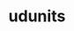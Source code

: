 ---
title: "udunits"
layout: cache
categories: [package, develop-2024-02-11]
meta: {"versions": ["2.2.28"], "compilers": ["cce@=15.0.1", "gcc@=10.3.0", "gcc@=11.4.0", "gcc@=9.4.0", "oneapi@=2024.0.0"], "oss": ["rhel8", "sle_hpc15", "ubuntu20.04", "ubuntu22.04"], "platforms": ["linux"], "targets": ["neoverse_v1", "neoverse_v2", "ppc64le", "x86_64_v3", "x86_64_v4", "zen4"], "stacks": ["e4s", "e4s-cray-rhel", "e4s-cray-sles", "e4s-neoverse-v2", "e4s-neoverse_v1", "e4s-oneapi", "e4s-power", "root"], "num_specs": 7, "num_specs_by_stack": {"e4s-cray-rhel": 1, "root": 7, "e4s-cray-sles": 1, "e4s-neoverse_v1": 1, "e4s-power": 1, "e4s": 1, "e4s-neoverse-v2": 1, "e4s-oneapi": 1}}
spec_details: [{"hash": "jvwx7qhxi756mzwr2gw7hhvsfzpnvsk3", "compiler": "cce@=15.0.1", "versions": ["2.2.28"], "os": "rhel8", "platform": "linux", "target": "zen4", "variants": ["build_system=autotools", "+shared"], "stacks": ["e4s-cray-rhel", "root"], "size": "-", "tarball": "https://binaries.spack.io/develop-2024-02-11/build_cache/linux-rhel8-zen4/cce-15.0.1/udunits-2.2.28/linux-rhel8-zen4-cce-15.0.1-udunits-2.2.28-jvwx7qhxi756mzwr2gw7hhvsfzpnvsk3.spack"}, {"hash": "etntk75opfgbgpn6t7lbllmfjc5ulvaz", "compiler": "gcc@=10.3.0", "versions": ["2.2.28"], "os": "sle_hpc15", "platform": "linux", "target": "x86_64_v4", "variants": ["build_system=autotools", "+shared"], "stacks": ["root", "e4s-cray-sles"], "size": "-", "tarball": "https://binaries.spack.io/develop-2024-02-11/build_cache/linux-sle_hpc15-x86_64_v4/gcc-10.3.0/udunits-2.2.28/linux-sle_hpc15-x86_64_v4-gcc-10.3.0-udunits-2.2.28-etntk75opfgbgpn6t7lbllmfjc5ulvaz.spack"}, {"hash": "ikqkuxoywnpqypsulbwzp7kxbxlhn56x", "compiler": "gcc@=11.4.0", "versions": ["2.2.28"], "os": "ubuntu20.04", "platform": "linux", "target": "neoverse_v1", "variants": ["build_system=autotools", "+shared"], "stacks": ["e4s-neoverse_v1", "root"], "size": "-", "tarball": "https://binaries.spack.io/develop-2024-02-11/build_cache/linux-ubuntu20.04-neoverse_v1/gcc-11.4.0/udunits-2.2.28/linux-ubuntu20.04-neoverse_v1-gcc-11.4.0-udunits-2.2.28-ikqkuxoywnpqypsulbwzp7kxbxlhn56x.spack"}, {"hash": "k6nkusntdsutabzpj5xf6263de4x4nbw", "compiler": "gcc@=9.4.0", "versions": ["2.2.28"], "os": "ubuntu20.04", "platform": "linux", "target": "ppc64le", "variants": ["build_system=autotools", "+shared"], "stacks": ["e4s-power", "root"], "size": "-", "tarball": "https://binaries.spack.io/develop-2024-02-11/build_cache/linux-ubuntu20.04-ppc64le/gcc-9.4.0/udunits-2.2.28/linux-ubuntu20.04-ppc64le-gcc-9.4.0-udunits-2.2.28-k6nkusntdsutabzpj5xf6263de4x4nbw.spack"}, {"hash": "ilkn4zksck2p3qaqo77ebdho62dgzzj3", "compiler": "gcc@=11.4.0", "versions": ["2.2.28"], "os": "ubuntu20.04", "platform": "linux", "target": "x86_64_v3", "variants": ["build_system=autotools", "+shared"], "stacks": ["e4s", "root"], "size": "-", "tarball": "https://binaries.spack.io/develop-2024-02-11/build_cache/linux-ubuntu20.04-x86_64_v3/gcc-11.4.0/udunits-2.2.28/linux-ubuntu20.04-x86_64_v3-gcc-11.4.0-udunits-2.2.28-ilkn4zksck2p3qaqo77ebdho62dgzzj3.spack"}, {"hash": "fe6spcujzu4lh64gb66qvsoocsmuovsh", "compiler": "gcc@=11.4.0", "versions": ["2.2.28"], "os": "ubuntu22.04", "platform": "linux", "target": "neoverse_v2", "variants": ["build_system=autotools", "+shared"], "stacks": ["e4s-neoverse-v2", "root"], "size": "-", "tarball": "https://binaries.spack.io/develop-2024-02-11/build_cache/linux-ubuntu22.04-neoverse_v2/gcc-11.4.0/udunits-2.2.28/linux-ubuntu22.04-neoverse_v2-gcc-11.4.0-udunits-2.2.28-fe6spcujzu4lh64gb66qvsoocsmuovsh.spack"}, {"hash": "rf7ss3evhnr7m6xs5xyv5c4rfhc53e2m", "compiler": "oneapi@=2024.0.0", "versions": ["2.2.28"], "os": "ubuntu22.04", "platform": "linux", "target": "x86_64_v3", "variants": ["build_system=autotools", "+shared"], "stacks": ["e4s-oneapi", "root"], "size": "-", "tarball": "https://binaries.spack.io/develop-2024-02-11/build_cache/linux-ubuntu22.04-x86_64_v3/oneapi-2024.0.0/udunits-2.2.28/linux-ubuntu22.04-x86_64_v3-oneapi-2024.0.0-udunits-2.2.28-rf7ss3evhnr7m6xs5xyv5c4rfhc53e2m.spack"}]
---